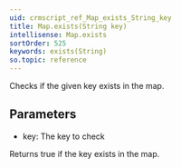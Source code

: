```yaml
---
uid: crmscript_ref_Map_exists_String_key
title: Map.exists(String key)
intellisense: Map.exists
sortOrder: 525
keywords: exists(String)
so.topic: reference
---
```



Checks if the given key exists in the map.




## Parameters


 - key: The key to check


Returns true if the key exists in the map.


